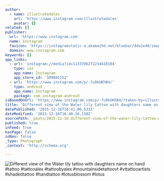 ```yaml
---
author:
  - name: illustratedalex
    url: 'https://www.instagram.com/illustratedalex'
    avatar: {}
related: []
publisher:
  url: 'https://www.instagram.com'
  name: Instagram
  favicon: 'https://instagramstatic-a.akamaihd.net/bluebar/4da1e40/images/ico/favicon.ico'
  domain: www.instagram.com
keywords: []
app_links:
  - url: 'instagram://media?id=1133706272234410104'
    type: ios
    app_name: Instagram
    app_store_id: '389801252'
  - url: 'https://www.instagram.com/p/-7u9kUKhB4/'
    type: android
    app_name: Instagram
    package: com.instagram.android
isBasedOnUrl: 'https://www.instagram.com/p/-7u9kUKhB4/?taken-by=illustratedalex'
title: 'Different view of the Water lily tattoo with daughters name on hand #tattoo #tattooalex #tattoobyalex #mountainsidetattoovt #vttattooartists #shadedtattoo #handtattoo #lotusblossom #lotus'
datePublished: '2015-12-16T16:41:06.533Z'
dateModified: '2015-12-16T16:40:16.110Z'
sourcePath: _posts/2015-12-16-different-view-of-the-water-lily-tattoo-with-daughters-name.md
published: true
inFeed: true
hasPage: false
inNav: false
_type: Photograph
_context: 'http://schema.org'

---
```

![Different view of the Water lily tattoo with daughters name on hand &num;tattoo &num;tattooalex &num;tattoobyalex &num;mountainsidetattoovt &num;vttattooartists &num;shadedtattoo &num;handtattoo &num;lotusblossom &num;lotus](https://scontent.cdninstagram.com/hphotos-xtp1/t51.2885-15/s640x640/sh0.08/e35/12277000_1229773763705325_724340629_n.jpg)